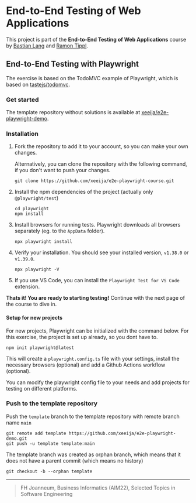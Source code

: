# End-to-End Testing of Web Applications

This project is part of the **End-to-End Testing of Web Applications** course by <a href="https://github.com/xeeija">Bastian Lang</a> and <a href="https://github.com/ramontip">Ramon Tippl</a></b>.

## End-to-End Testing with Playwright

The exercise is based on the TodoMVC example of Playwright, which is based on [tastejs/todomvc](https://todomvc.com/).

### Get started

The template repository without solutions is available at [xeeija/e2e-playwright-demo](https://github.com/xeeija/e2e-playwright-demo).

### Installation

1. Fork the repository to add it to your account, so you can make your own changes.

   Alternatively, you can clone the repository with the following command, if you don't want to push your changes.

    ```
    git clone https://github.com/xeeija/e2e-playwright-course.git
    ```

1. Install the npm dependencies of the project (actually only `@playwright/test`)

    ```
    cd playwright
    npm install
    ```

1. Install browsers for running tests. Playwright downloads all browsers separately (eg. to the `AppData` folder).

    ```
    npx playwright install
    ```

1. Verify your installation. You should see your installed version, `v1.38.0` or `v1.39.0`.

    ```
    npx playwright -V
    ```

1. If you use VS Code, you can install the `Playwright Test for VS Code` extension.

**Thats it! You are ready to starting testing!**
Continue with the next page of the course to dive in.


#### Setup for new projects

For new projects, Playwright can be initialized with the command below. For this exercise, the project is set up already, so you dont have to.

```
npm init playwright@latest
```
This will create a `playwright.config.ts` file with your settings, install the necessary browsers (optional) and add a Github Actions workflow (optional).

You can modify the playwright config file to your needs and add projects for testing on different platforms.

### Push to the template repository

Push the `template` branch to the template repository with remote branch name `main`

```
git remote add template https://github.com/xeeija/e2e-playwright-demo.git
git push -u template template:main
```

The template branch was created as orphan branch, which means that it does not have a parent commit (which means no history)

```
git checkout -b --orphan template
```

---
> FH Joanneum, Business Informatics (AIM22), Selected Topics in Software Engineering 